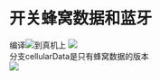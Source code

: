 开关蜂窝数据和蓝牙
===========================
编译![](http://7xi5jw.com1.z0.glb.clouddn.com/widget.png)到真机上
![](http://7xi5jw.com1.z0.glb.clouddn.com/switchData2.png)  
分支cellularData是只有蜂窝数据的版本  
![](http://7xi5jw.com1.z0.glb.clouddn.com/cellularData.png)